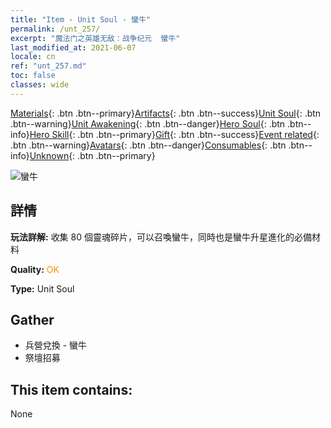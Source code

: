 ```yaml
---
title: "Item - Unit Soul - 蠻牛"
permalink: /unt_257/
excerpt: "魔法门之英雄无敌：战争纪元  蠻牛"
last_modified_at: 2021-06-07
locale: cn
ref: "unt_257.md"
toc: false
classes: wide
---
```

 [Materials](/ItemsCN/){: .btn .btn--primary}[Artifacts](/ItemsCN/Artifacts/){: .btn .btn--success}[Unit Soul](/ItemsCN/UnitSoul/){: .btn .btn--warning}[Unit Awakening](/ItemsCN/UnitAwakening/){: .btn .btn--danger}[Hero Soul](/ItemsCN/HeroSoul/){: .btn .btn--info}[Hero Skill](/ItemsCN/HeroSkill/){: .btn .btn--primary}[Gift](/ItemsCN/Gift/){: .btn .btn--success}[Event related](/ItemsCN/Events/){: .btn .btn--warning}[Avatars](/ItemsCN/Avatars/){: .btn .btn--danger}[Consumables](/ItemsCN/Consumables/){: .btn .btn--info}[Unknown](/ItemsCN/Unknown/){: .btn .btn--primary}

 ![蠻牛](/images/u/ti_manniu.jpg)

## 詳情
 **玩法詳解:** 收集 80 個靈魂碎片，可以召喚蠻牛，同時也是蠻牛升星進化的必備材料

 **Quality:** <span style="color: #FF8C00">OK</span>

 **Type:** Unit Soul

## Gather

*    兵營兌換 - 蠻牛 
*    祭壇招募 

## This item contains:

  None


